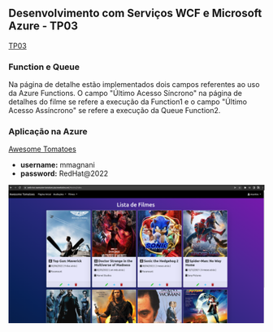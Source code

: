 ## Desenvolvimento com Serviços WCF e Microsoft Azure - TP03

[TP03](https://lms.infnet.edu.br/moodle/mod/assign/view.php?id=276063)

### Function e Queue

Na página de detalhe estão implementados dois campos referentes ao uso da Azure Functions. O campo "Último Acesso Síncrono" na página de detalhes do filme se refere a execução da Function1 e o campo "Último Acesso Assíncrono" se refere a execução da Queue Function2.

### Aplicação na Azure

[Awesome Tomatoes](https://web-mvc-awesome-tomatoes.azurewebsites.net/)

* **username:** mmagnani
* **password:** RedHat@2022

![](images/app.png)